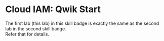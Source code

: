 # Cloud IAM: Qwik Start

The first lab (this lab) in this skill badge is exactly the same as the second lab in the second skill badge.         
Refer that for details.
